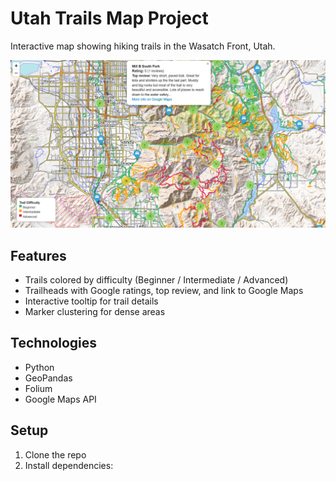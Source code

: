 # Utah Trails Map Project

Interactive map showing hiking trails in the Wasatch Front, Utah.


![Trail Map Screenshot](images/trails_proj.png)

## Features
- Trails colored by difficulty (Beginner / Intermediate / Advanced)
- Trailheads with Google ratings, top review, and link to Google Maps
- Interactive tooltip for trail details
- Marker clustering for dense areas

## Technologies
- Python
- GeoPandas
- Folium
- Google Maps API

## Setup
1. Clone the repo
2. Install dependencies:
